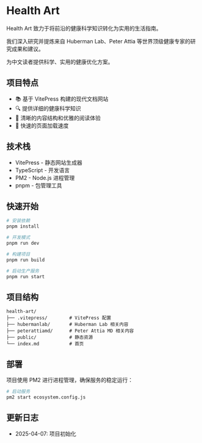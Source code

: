 # Health Art

Health Art 致力于将前沿的健康科学知识转化为实用的生活指南。

我们深入研究并提炼来自 Huberman Lab、Peter Attia 等世界顶级健康专家的研究成果和建议。

为中文读者提供科学、实用的健康优化方案。

## 项目特点

- 📚 基于 VitePress 构建的现代文档网站
- 🔍 提供详细的健康科学知识
- 🎨 清晰的内容结构和优雅的阅读体验
- 🚀 快速的页面加载速度

## 技术栈

- VitePress - 静态网站生成器
- TypeScript - 开发语言
- PM2 - Node.js 进程管理
- pnpm - 包管理工具

## 快速开始

```bash
# 安装依赖
pnpm install

# 开发模式
pnpm run dev

# 构建项目
pnpm run build

# 启动生产服务
pnpm run start
```

## 项目结构

```
health-art/
├── .vitepress/        # VitePress 配置
├── hubermanlab/       # Huberman Lab 相关内容
├── peterattiamd/      # Peter Attia MD 相关内容
├── public/            # 静态资源
└── index.md           # 首页
```

## 部署

项目使用 PM2 进行进程管理，确保服务的稳定运行：

```bash
# 启动服务
pm2 start ecosystem.config.js
```

## 更新日志

- 2025-04-07: 项目初始化
